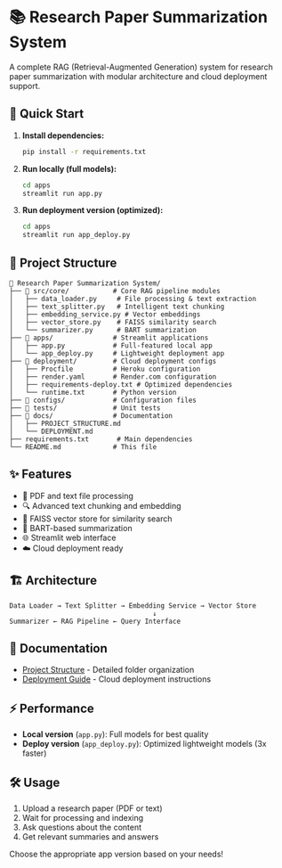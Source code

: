 # 📚 Research Paper Summarization System

A complete RAG (Retrieval-Augmented Generation) system for research paper summarization with modular architecture and cloud deployment support.

## 🚀 Quick Start

1. **Install dependencies:**
   ```bash
   pip install -r requirements.txt
   ```

2. **Run locally (full models):**
   ```bash
   cd apps
   streamlit run app.py
   ```

3. **Run deployment version (optimized):**
   ```bash
   cd apps
   streamlit run app_deploy.py
   ```

## 📁 Project Structure

```
📁 Research Paper Summarization System/
├── 📁 src/core/           # Core RAG pipeline modules
│   ├── data_loader.py     # File processing & text extraction
│   ├── text_splitter.py   # Intelligent text chunking
│   ├── embedding_service.py # Vector embeddings
│   ├── vector_store.py    # FAISS similarity search
│   └── summarizer.py      # BART summarization
├── 📁 apps/               # Streamlit applications
│   ├── app.py            # Full-featured local app
│   └── app_deploy.py     # Lightweight deployment app
├── 📁 deployment/         # Cloud deployment configs
│   ├── Procfile          # Heroku configuration
│   ├── render.yaml       # Render.com configuration
│   ├── requirements-deploy.txt # Optimized dependencies
│   └── runtime.txt       # Python version
├── 📁 configs/            # Configuration files
├── 📁 tests/              # Unit tests
├── 📁 docs/               # Documentation
│   ├── PROJECT_STRUCTURE.md
│   └── DEPLOYMENT.md
├── requirements.txt       # Main dependencies
└── README.md             # This file
```

## ✨ Features

- 📄 PDF and text file processing
- 🔍 Advanced text chunking and embedding
- 🧠 FAISS vector store for similarity search
- 📝 BART-based summarization
- 🌐 Streamlit web interface
- ☁️ Cloud deployment ready

## 🏗️ Architecture

```
Data Loader → Text Splitter → Embedding Service → Vector Store
                                    ↓
Summarizer ← RAG Pipeline ← Query Interface
```

## 📖 Documentation

- [Project Structure](docs/PROJECT_STRUCTURE.md) - Detailed folder organization
- [Deployment Guide](docs/DEPLOYMENT.md) - Cloud deployment instructions

## ⚡ Performance

- **Local version** (`app.py`): Full models for best quality
- **Deploy version** (`app_deploy.py`): Optimized lightweight models (3x faster)

## 🛠️ Usage

1. Upload a research paper (PDF or text)
2. Wait for processing and indexing
3. Ask questions about the content
4. Get relevant summaries and answers

Choose the appropriate app version based on your needs!
